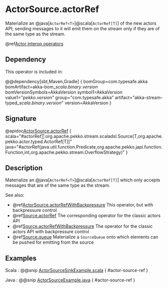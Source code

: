 # ActorSource.actorRef

Materialize an @java[`ActorRef<T>`]@scala[`ActorRef[T]`] of the new actors API; sending messages to it will emit them on the stream only if they are of the same type as the stream.

@ref[Actor interop operators](../index.md#actor-interop-operators)

## Dependency

This operator is included in:

@@dependency[sbt,Maven,Gradle] {
  bomGroup=com.typesafe.akka bomArtifact=akka-bom_$scala.binary.version$ bomVersionSymbols=AkkaVersion
  symbol1=AkkaVersion
  value1="$pekko.version$"
  group="com.typesafe.akka"
  artifact="akka-stream-typed_$scala.binary.version$"
  version=AkkaVersion
}

## Signature

@apidoc[ActorSource.actorRef](ActorSource$) { scala="#actorRef[T](completionMatcher:PartialFunction[T,Unit],failureMatcher:PartialFunction[T,Throwable],bufferSize:Int,overflowStrategy:org.apache.pekko.stream.OverflowStrategy):org.apache.pekko.stream.scaladsl.Source[T,org.apache.pekko.actor.typed.ActorRef[T]]" java="#actorRef(java.util.function.Predicate,org.apache.pekko.japi.function.Function,int,org.apache.pekko.stream.OverflowStrategy)" }

## Description

Materialize an @java[`ActorRef<T>`]@scala[`ActorRef[T]`] which only accepts messages that are of the same type as the stream.

See also:

* @ref[ActorSource.actorRefWithBackpressure](actorRefWithBackpressure.md) This operator, but with backpressure control
* @ref[Source.actorRef](../Source/actorRef.md) The corresponding operator for the classic actors API
* @ref[Source.actorRefWithBackpressure](../Source/actorRefWithBackpressure.md) The operator for the classic actors API with backpressure control
* @ref[Source.queue](../Source/queue.md) Materialize a `SourceQueue` onto which elements can be pushed for emitting from the source

## Examples

Scala
:  @@snip [ActorSourceSinkExample.scala](/akka-stream-typed/src/test/scala/docs/org/apache/pekko/stream/typed/ActorSourceSinkExample.scala) { #actor-source-ref }

Java
:  @@snip [ActorSourceExample.java](/akka-stream-typed/src/test/java/docs/org/apache/pekko/stream/typed/ActorSourceExample.java) { #actor-source-ref }
